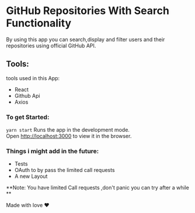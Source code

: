 # GitHub Repositories With Search Functionality

By using this app you can search,display and filter users and their repositories using official GitHub API.

## Tools:

tools used in this App:
- React
- Github Api
- Axios

### To get Started:

`yarn start`
Runs the app in the development mode.\
Open [http://localhost:3000](http://localhost:3000) to view it in the browser.

### Things i might add in the future:
- Tests
- OAuth to by pass the limited call requests
- A new Layout

**Note: You have limited Call requests ,don't panic you can try after a while **


Made with love :heart:

